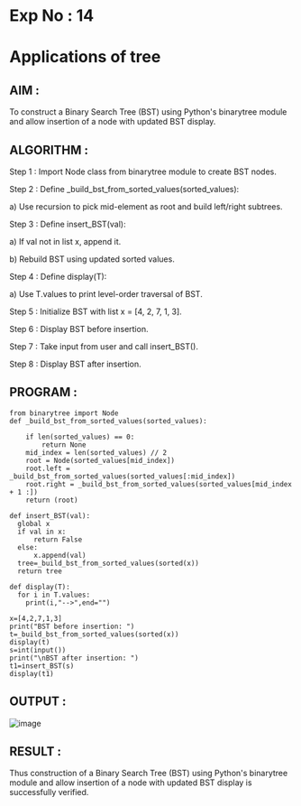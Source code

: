 # Exp No : 14
# Applications of tree

## AIM : 

To construct a Binary Search Tree (BST) using Python's binarytree module and allow insertion of a node with updated BST display.

## ALGORITHM :

Step 1 : Import Node class from binarytree module to create BST nodes.

Step 2 : Define _build_bst_from_sorted_values(sorted_values):

a) Use recursion to pick mid-element as root and build left/right subtrees.

Step 3 : Define insert_BST(val):

a) If val not in list x, append it.

b) Rebuild BST using updated sorted values.

Step 4 : Define display(T):

a) Use T.values to print level-order traversal of BST.

Step 5 : Initialize BST with list x = [4, 2, 7, 1, 3].

Step 6 : Display BST before insertion.

Step 7 : Take input from user and call insert_BST().

Step 8 : Display BST after insertion.
 
## PROGRAM :

```
from binarytree import Node
def _build_bst_from_sorted_values(sorted_values):
    
    if len(sorted_values) == 0:
        return None
    mid_index = len(sorted_values) // 2
    root = Node(sorted_values[mid_index])
    root.left = _build_bst_from_sorted_values(sorted_values[:mid_index])
    root.right = _build_bst_from_sorted_values(sorted_values[mid_index + 1 :])  
    return (root)

def insert_BST(val):
  global x
  if val in x:
      return False
  else:
      x.append(val)
  tree=_build_bst_from_sorted_values(sorted(x))
  return tree

def display(T):
  for i in T.values:
    print(i,"-->",end="")

x=[4,2,7,1,3]
print("BST before insertion: ")
t=_build_bst_from_sorted_values(sorted(x))
display(t)
s=int(input())
print("\nBST after insertion: ")
t1=insert_BST(s)
display(t1)
```

## OUTPUT : 

![image](https://github.com/user-attachments/assets/b25f8051-cb82-4148-816f-50fb085c411a)

## RESULT :

Thus construction of a Binary Search Tree (BST) using Python's binarytree module and allow insertion of a node with updated BST display is successfully verified.
